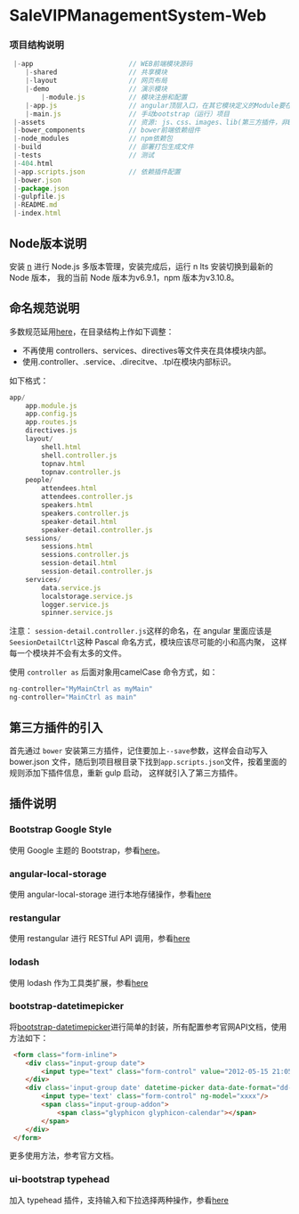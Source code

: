 # SaleVIPManagementSystem-Web
### 项目结构说明
```javascript
 |-app                        // WEB前端模块源码
    |-shared                  // 共享模块
    |-layout                  // 网页布局
    |-demo                    // 演示模块
        |-module.js           // 模块注册和配置
    |-app.js                  // angular顶层入口，在其它模块定义的Module要在这里注入
    |-main.js                 // 手动bootstrap（运行）项目
 |-assets                     // 资源: js、css、images、lib(第三方插件，非Bower和npm)
 |-bower_components           // bower前端依赖组件
 |-node_modules               // npm依赖包
 |-build                      // 部署打包生成文件
 |-tests                      // 测试
 |-404.html
 |-app.scripts.json           // 依赖插件配置
 |-bower.json                 
 |-package.json                 
 |-gulpfile.js                
 |-README.md                               
 |-index.html 
```
## Node版本说明
安装 [n](https://github.com/tj/n) 进行 Node.js 多版本管理，安装完成后，运行 n lts 安装切换到最新的 Node 版本，
我的当前 Node 版本为v6.9.1，npm 版本为v3.10.8。

## 命名规范说明
多数规范延用[here](http://www.yuyanping.com/Front_End/front_end_team_development_style/)，在目录结构上作如下调整：
 
 * 不再使用 controllers、services、directives等文件夹在具体模块内部。
 * 使用.controller、.service、.direcitve、.tpl在模块内部标识。

如下格式：
```javascript
app/
    app.module.js
    app.config.js
    app.routes.js
    directives.js
    layout/
        shell.html      
        shell.controller.js
        topnav.html      
        topnav.controller.js       
    people/
        attendees.html
        attendees.controller.js  
        speakers.html
        speakers.controller.js
        speaker-detail.html
        speaker-detail.controller.js
    sessions/
        sessions.html      
        sessions.controller.js
        session-detail.html
        session-detail.controller.js  
    services/       
        data.service.js  
        localstorage.service.js
        logger.service.js   
        spinner.service.js
```

注意： `session-detail.controller.js`这样的命名，在 angular 里面应该是`SeesionDetailCtrl`这种 Pascal 命名方式，模块应该尽可能的小和高内聚，
这样每一个模块并不会有太多的文件。

使用 `controller as` 后面对象用camelCase 命令方式，如：
```javascript
ng-controller="MyMainCtrl as myMain"
ng-controller="MainCtrl as main"
```

## 第三方插件的引入

首先通过 `bower` 安装第三方插件，记住要加上`--save`参数，这样会自动写入 bower.json 文件，随后到项目根目录下找到`app.scripts.json`文件，按着里面的规则添加下插件信息，重新 gulp 启动，
这样就引入了第三方插件。

## 插件说明
### Bootstrap Google Style
使用 Google 主题的 Bootstrap，参看[here](http://todc.github.io/todc-bootstrap/components/)。
### angular-local-storage
使用 angular-local-storage 进行本地存储操作，参看[here](https://github.com/grevory/angular-local-storage)
### restangular
使用 restangular 进行 RESTful API 调用，参看[here](https://github.com/mgonto/restangular)
### lodash
使用 lodash 作为工具类扩展，参看[here](https://lodash.com)
### bootstrap-datetimepicker
将[bootstrap-datetimepicker](https://github.com/smalot/bootstrap-datetimepicker)进行简单的封装，所有配置参考官网API文档，使用方法如下：

```html
 <form class="form-inline">
    <div class="input-group date">
        <input type="text" class="form-control" value="2012-05-15 21:05" id="datetimepicker" datetime-picker data-date-format="yyyy-mm-dd">
    </div>
    <div class='input-group date' datetime-picker data-date-format="dd-mm-yyyy" datetime-picker-options="<object>options">
        <input type='text' class="form-control" ng-model="xxxx"/>
        <span class="input-group-addon">
            <span class="glyphicon glyphicon-calendar"></span>
        </span>
    </div>
 </form>
```
更多使用方法，参考官方文档。
### ui-bootstrap typehead
加入 typehead 插件，支持输入和下拉选择两种操作，参看[here](https://angular-ui.github.io/bootstrap/#/typeahead)